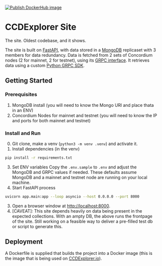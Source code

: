 [![Publish DockerHub image](https://github.com/ccdexplorer/ccdexplorer-site/actions/workflows/build-push.yml/badge.svg)](https://github.com/ccdexplorer/ccdexplorer-site/actions/workflows/build-push.yml)

# CCDExplorer Site

The site. Oldest codebase, and it shows. 

The site is built on [FastAPI](https://fastapi.tiangolo.com/), with data stored in a [MongoDB](https://www.mongodb.com/) replicaset with 3 members for data redundancy. Data is fetched from 2 sets of Concordium nodes (2 for mainnet, 2 for testnet), using its [GRPC interface](http://developer.concordium.software/concordium-grpc-api/). It retrieves data using a custom [Python GRPC SDK](https://github.com/ccdexplorer/ccdefundamentals/?tab=readme-ov-file#grpcclient). 

## Getting Started

### Prerequisites

1. MongoDB install (you will need to know the Mongo URI and place thata in an ENV)
2. Concordium Nodes for mainnet and testnet (you will need to know the IP and ports for both mainnet and testnet)

### Install and Run
0. Git clone, make a venv (`python3 -m venv .venv`) and activate it. 
1. Install dependencies (in the venv)
```zsh
pip install -r requirements.txt
```
3. Set ENV variables
Copy the `.env.sample` to `.env` and adjust the MongoDB and GRPC values if needed. These defaults assume MongoDB and a mainnet and testnet node are running on your local machine. 
2. Start FastAPI process
```zsh
uvicorn app.main:app --loop asyncio --host 0.0.0.0 --port 8000
```
3. Open a browser window at [http://localhost:8000](http://localhost:8000).
4. [CAVEAT]: This site depends heavily on data being present in the expected collections. With an ampty DB, the above runs the frontpage of the site. Still working on a feasible way to deliver a pre-filled test db or script to generate this. 


## Deployment
A Dockerfile is supplied that builds the project into a Docker image (this is the image that is being used on [CCDExplorer.io](https://ccdexplorer.io)).
